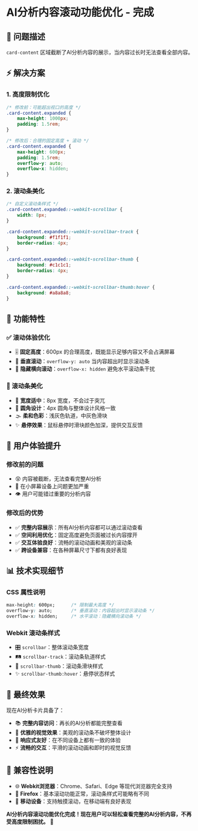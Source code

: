 # AI分析内容滚动功能优化 - 完成

## 🎯 **问题描述**
`card-content` 区域截断了AI分析内容的展示，当内容过长时无法查看全部内容。

## ⚡ **解决方案**

### **1. 高度限制优化**
```css
/* 修改前：可能超出视口的高度 */
.card-content.expanded {
    max-height: 1000px;
    padding: 1.5rem;
}

/* 修改后：合理的固定高度 + 滚动 */
.card-content.expanded {
    max-height: 600px;
    padding: 1.5rem;
    overflow-y: auto;
    overflow-x: hidden;
}
```

### **2. 滚动条美化**
```css
/* 自定义滚动条样式 */
.card-content.expanded::-webkit-scrollbar {
    width: 8px;
}

.card-content.expanded::-webkit-scrollbar-track {
    background: #f1f1f1;
    border-radius: 4px;
}

.card-content.expanded::-webkit-scrollbar-thumb {
    background: #c1c1c1;
    border-radius: 4px;
}

.card-content.expanded::-webkit-scrollbar-thumb:hover {
    background: #a8a8a8;
}
```

## 📱 **功能特性**

### **✅ 滚动体验优化**
- 🎚️ **固定高度**：600px 的合理高度，既能显示足够内容又不会占满屏幕
- 📜 **垂直滚动**：`overflow-y: auto` 当内容超出时显示滚动条
- 🚫 **隐藏横向滚动**：`overflow-x: hidden` 避免水平滚动条干扰

### **🎨 滚动条美化**
- 📏 **宽度适中**：8px 宽度，不会过于突兀
- 🎯 **圆角设计**：4px 圆角与整体设计风格一致
- 🌫️ **柔和色彩**：浅灰色轨道，中灰色滑块
- ✨ **悬停效果**：鼠标悬停时滑块颜色加深，提供交互反馈

## 🔄 **用户体验提升**

### **修改前的问题**
- 😵 内容被截断，无法查看完整AI分析
- 📱 在小屏幕设备上问题更加严重
- 👁️ 用户可能错过重要的分析内容

### **修改后的优势**
- ✅ **完整内容展示**：所有AI分析内容都可以通过滚动查看
- ✅ **空间利用优化**：固定高度避免页面被过长内容撑开
- ✅ **交互体验良好**：流畅的滚动动画和美观的滚动条
- ✅ **跨设备兼容**：在各种屏幕尺寸下都有良好表现

## 📊 **技术实现细节**

### **CSS 属性说明**
```css
max-height: 600px;      /* 限制最大高度 */
overflow-y: auto;       /* 垂直滚动：内容超出时显示滚动条 */
overflow-x: hidden;     /* 水平滚动：隐藏横向滚动条 */
```

### **Webkit 滚动条样式**
- 🎛️ `scrollbar`：整体滚动条宽度
- 🛤️ `scrollbar-track`：滚动条轨道样式
- 🎯 `scrollbar-thumb`：滚动条滑块样式
- ✨ `scrollbar-thumb:hover`：悬停状态样式

## 🚀 **最终效果**

现在AI分析卡片具备了：
- 📚 **完整内容访问**：再长的AI分析都能完整查看
- 🎨 **优雅的视觉效果**：美观的滚动条不破坏整体设计
- 📱 **响应式友好**：在不同设备上都有一致的体验
- ⚡ **流畅的交互**：平滑的滚动动画和即时的视觉反馈

## 🔧 **兼容性说明**

- 🌐 **Webkit浏览器**：Chrome、Safari、Edge 等现代浏览器完全支持
- 🦊 **Firefox**：基本滚动功能正常，滚动条样式可能略有不同
- 📱 **移动设备**：支持触摸滚动，在移动端有良好表现

**AI分析内容滚动功能优化完成！现在用户可以轻松查看完整的AI分析内容，不再受高度限制困扰。** 🎉
